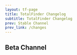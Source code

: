 ```yaml
---
layout: tf-page
title: TotalFinder Changelog
subtitle: TotalFinder Changelog
prev: Stable Channel
prev_link: /changes
---
```


## Beta Channel

<div class="changelogx">&nbsp;</div>

<script type="text/javascript" charset="utf-8">
    $(function() {
        $('.changelogx').load('changelog-beta.html #page');
    });
</script>